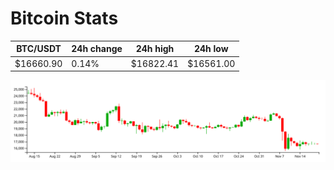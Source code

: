 # Bitcoin Stats

BTC/USDT|24h change|24h high|24h low|
|---|---|---|---|
|$16660.90|0.14%|$16822.41|$16561.00|

<img src="./chart.svg">

